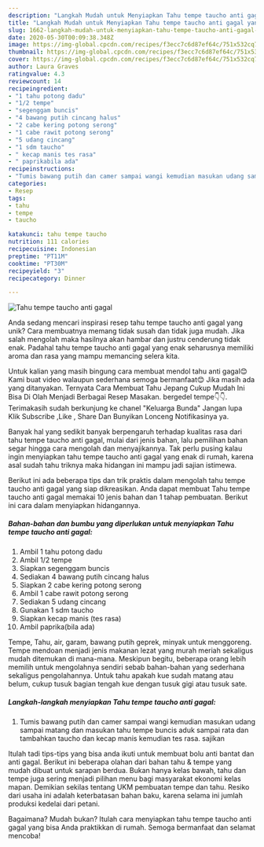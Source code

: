 ```yaml
---
description: "Langkah Mudah untuk Menyiapkan Tahu tempe taucho anti gagal yang Menggugah Selera"
title: "Langkah Mudah untuk Menyiapkan Tahu tempe taucho anti gagal yang Menggugah Selera"
slug: 1662-langkah-mudah-untuk-menyiapkan-tahu-tempe-taucho-anti-gagal-yang-menggugah-selera
date: 2020-05-30T00:09:38.348Z
image: https://img-global.cpcdn.com/recipes/f3ecc7c6d87ef64c/751x532cq70/tahu-tempe-taucho-anti-gagal-foto-resep-utama.jpg
thumbnail: https://img-global.cpcdn.com/recipes/f3ecc7c6d87ef64c/751x532cq70/tahu-tempe-taucho-anti-gagal-foto-resep-utama.jpg
cover: https://img-global.cpcdn.com/recipes/f3ecc7c6d87ef64c/751x532cq70/tahu-tempe-taucho-anti-gagal-foto-resep-utama.jpg
author: Laura Graves
ratingvalue: 4.3
reviewcount: 14
recipeingredient:
- "1 tahu potong dadu"
- "1/2 tempe"
- "segenggam buncis"
- "4 bawang putih cincang halus"
- "2 cabe kering potong serong"
- "1 cabe rawit potong serong"
- "5 udang cincang"
- "1 sdm taucho"
- " kecap manis tes rasa"
- " paprikabila ada"
recipeinstructions:
- "Tumis bawang putih dan camer sampai wangi kemudian masukan udang sampai matang dan masukan tahu tempe buncis aduk sampai rata dan tambahkan taucho dan kecap manis kemudian tes rasa. sajikan"
categories:
- Resep
tags:
- tahu
- tempe
- taucho

katakunci: tahu tempe taucho 
nutrition: 111 calories
recipecuisine: Indonesian
preptime: "PT11M"
cooktime: "PT30M"
recipeyield: "3"
recipecategory: Dinner

---
```



![Tahu tempe taucho anti gagal](https://img-global.cpcdn.com/recipes/f3ecc7c6d87ef64c/751x532cq70/tahu-tempe-taucho-anti-gagal-foto-resep-utama.jpg)

Anda sedang mencari inspirasi resep tahu tempe taucho anti gagal yang unik? Cara membuatnya memang tidak susah dan tidak juga mudah. Jika salah mengolah maka hasilnya akan hambar dan justru cenderung tidak enak. Padahal tahu tempe taucho anti gagal yang enak seharusnya memiliki aroma dan rasa yang mampu memancing selera kita.

Untuk kalian yang masih bingung cara membuat mendol tahu anti gagal😊 Kami buat video walaupun sederhana semoga bermanfaat😊 Jika masih ada yang ditanyakan. Ternyata Cara Membuat Tahu Jepang Cukup Mudah Ini Bisa Di Olah Menjadi Berbagai Resep Masakan. bergedel tempe👇👇. Terimakasih sudah berkunjung ke chanel &#34;Keluarga Bunda&#34; Jangan lupa Klik Subscribe ,Like , Share Dan Bunyikan Lonceng Notifikasinya ya.

Banyak hal yang sedikit banyak berpengaruh terhadap kualitas rasa dari tahu tempe taucho anti gagal, mulai dari jenis bahan, lalu pemilihan bahan segar hingga cara mengolah dan menyajikannya. Tak perlu pusing kalau ingin menyiapkan tahu tempe taucho anti gagal yang enak di rumah, karena asal sudah tahu triknya maka hidangan ini mampu jadi sajian istimewa.


Berikut ini ada beberapa tips dan trik praktis dalam mengolah tahu tempe taucho anti gagal yang siap dikreasikan. Anda dapat membuat Tahu tempe taucho anti gagal memakai 10 jenis bahan dan 1 tahap pembuatan. Berikut ini cara dalam menyiapkan hidangannya.

<!--inarticleads1-->

##### Bahan-bahan dan bumbu yang diperlukan untuk menyiapkan Tahu tempe taucho anti gagal:

1. Ambil 1 tahu potong dadu
1. Ambil 1/2 tempe
1. Siapkan segenggam buncis
1. Sediakan 4 bawang putih cincang halus
1. Siapkan 2 cabe kering potong serong
1. Ambil 1 cabe rawit potong serong
1. Sediakan 5 udang cincang
1. Gunakan 1 sdm taucho
1. Siapkan  kecap manis (tes rasa)
1. Ambil  paprika(bila ada)


Tempe, Tahu, air, garam, bawang putih geprek, minyak untuk menggoreng. Tempe mendoan menjadi jenis makanan lezat yang murah meriah sekaligus mudah ditemukan di mana-mana. Meskipun begitu, beberapa orang lebih memilih untuk mengolahnya sendiri sebab bahan-bahan yang sederhana sekaligus pengolahannya. Untuk tahu apakah kue sudah matang atau belum, cukup tusuk bagian tengah kue dengan tusuk gigi atau tusuk sate. 

<!--inarticleads2-->

##### Langkah-langkah menyiapkan Tahu tempe taucho anti gagal:

1. Tumis bawang putih dan camer sampai wangi kemudian masukan udang sampai matang dan masukan tahu tempe buncis aduk sampai rata dan tambahkan taucho dan kecap manis kemudian tes rasa. sajikan


Itulah tadi tips-tips yang bisa anda ikuti untuk membuat bolu anti bantat dan anti gagal. Berikut ini beberapa olahan dari bahan tahu &amp; tempe yang mudah dibuat untuk sarapan berdua. Bukan hanya kelas bawah, tahu dan tempe juga sering menjadi pilihan menu bagi masyarakat ekonomi kelas mapan. Demikian sekilas tentang UKM pembuatan tempe dan tahu. Resiko dari usaha ini adalah keterbatasan bahan baku, karena selama ini jumlah produksi kedelai dari petani. 

Bagaimana? Mudah bukan? Itulah cara menyiapkan tahu tempe taucho anti gagal yang bisa Anda praktikkan di rumah. Semoga bermanfaat dan selamat mencoba!
